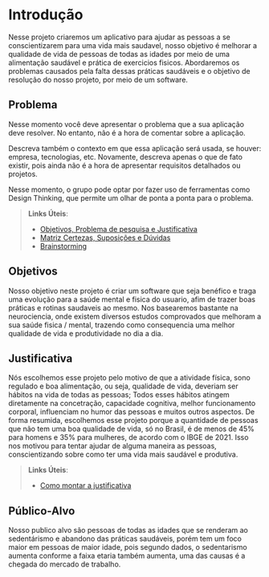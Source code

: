 # Introdução

Nesse projeto criaremos um aplicativo para ajudar as pessoas a se conscientizarem para uma vida mais saudavel, nosso objetivo é melhorar a qualidade de vida de pessoas de todas as idades por meio de uma alimentação saudável e prática de exercicios fisicos. Abordaremos os problemas causados pela falta dessas práticas saudáveis e o objetivo de resolução do nosso projeto, por meio de um software.

## Problema
Nesse momento você deve apresentar o problema que a sua aplicação deve  resolver. No entanto, não é a hora de comentar sobre a aplicação.

Descreva também o contexto em que essa aplicação será usada, se  houver: empresa, tecnologias, etc. Novamente, descreva apenas o que de  fato existir, pois ainda não é a hora de apresentar requisitos  detalhados ou projetos.

Nesse momento, o grupo pode optar por fazer uso  de ferramentas como Design Thinking, que permite um olhar de ponta a ponta para o problema.

> **Links Úteis**:
> - [Objetivos, Problema de pesquisa e Justificativa](https://medium.com/@versioparole/objetivos-problema-de-pesquisa-e-justificativa-c98c8233b9c3)
> - [Matriz Certezas, Suposições e Dúvidas](https://medium.com/educa%C3%A7%C3%A3o-fora-da-caixa/matriz-certezas-suposi%C3%A7%C3%B5es-e-d%C3%BAvidas-fa2263633655)
> - [Brainstorming](https://www.euax.com.br/2018/09/brainstorming/)

## Objetivos

Nosso objetivo neste projeto é criar um software que seja benéfico e traga uma evolução para a saúde mental e fisica do usuario, afim de trazer boas práticas e rotinas saudaveis ao mesmo. Nos basearemos bastante na neurociencia, onde existem diversos estudos comprovados que melhoram a sua saúde fisica / mental, trazendo como consequencia uma melhor qualidade de vida e produtividade no dia a dia.

## Justificativa

Nós escolhemos esse projeto pelo motivo de que a atividade física, sono regulado e boa alimentação, ou seja, qualidade de vida, deveriam ser hábitos na vida de todas as pessoas; Todos esses hábitos atingem diretamente na concetração, capacidade cognitiva, melhor funcionamento corporal, influenciam no humor das pessoas e muitos outros aspectos. De forma resumida, escolhemos esse projeto porque a quantidade de pessoas que não tem uma boa qualidade de vida, só no Brasil, é de menos de 45% para homens e 35% para mulheres, de acordo com o IBGE de 2021. Isso nos motivou para tentar ajudar de alguma maneira as pessoas, conscientizando sobre como ter uma vida mais saudável e produtiva.

> **Links Úteis**:
> - [Como montar a justificativa](https://guiadamonografia.com.br/como-montar-justificativa-do-tcc/)

## Público-Alvo

Nosso publico alvo são pessoas de todas as idades que se renderam ao sedentárismo e abandono das práticas saudáveis, porém tem um foco maior em pessoas de maior idade, pois segundo dados, o sedentarismo aumenta conforme a faixa etaria também aumenta, uma das causas é a chegada do mercado de trabalho.
